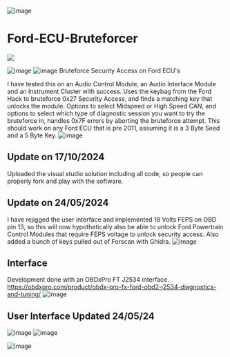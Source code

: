 ![image](https://user-images.githubusercontent.com/57064943/163714778-8598c24a-6ae2-49f6-ba4c-42de94dfa025.png)
# Ford-ECU-Bruteforcer

<a href="https://testerpresent.com.au/"><img src="https://img.shields.io/badge/Tester Present Specialist Automotive Solutions -Open Source Projects-blue" /></a>

![image](https://github.com/jakka351/OpenJ2534/assets/57064943/d7fd8b9d-07d6-46fb-a249-773ad1ed46f7)
![image](https://user-images.githubusercontent.com/57064943/163714778-8598c24a-6ae2-49f6-ba4c-42de94dfa025.png)
Bruteforce Security Access on Ford ECU's

I have tested this on an Audio Control Module, an Audio Interface Module and an Instrument Cluster with success. Uses the keybag from the Ford Hack to bruteforce 0x27 Security Access, and finds a matching key that unlocks the module. Options to select Midspeed or High Speed CAN, and options to select which type of diagnostic session you want to try the bruteforce in, handles 0x7F errors by aborting the bruteforce attempt. This should work on any Ford ECU that is pre 2011, assuming it is a 3 Byte Seed and a 5 Byte Key.
![image](https://user-images.githubusercontent.com/57064943/163714778-8598c24a-6ae2-49f6-ba4c-42de94dfa025.png)
## Update on 17/10/2024
Uploaded the visual studio solution including all code, so people can properly fork and play with the software.

## Update on 24/05/2024
I have rejigged the user interface and implemented 18 Volts FEPS on OBD pin 13, so this will now hypothetically also be able to unlock Ford Powertrain Control Modules that require FEPS voltage to unlock security access. Also added a bunch of keys pulled out of Forscan with Ghidra.
![image](https://user-images.githubusercontent.com/57064943/163714778-8598c24a-6ae2-49f6-ba4c-42de94dfa025.png)
## Interface
Development done with an OBDxPro FT J2534 interface. <a href="https://obdxpro.com/product/obdx-pro-fx-ford-obd2-j2534-diagnostics-and-tuning/?ref=jakka351">https://obdxpro.com/product/obdx-pro-fx-ford-obd2-j2534-diagnostics-and-tuning/</a>
![image](https://user-images.githubusercontent.com/57064943/163714778-8598c24a-6ae2-49f6-ba4c-42de94dfa025.png)
## User Interface Updated 24/05/24
![image](https://github.com/jakka351/Ford-ECU-Bruteforcer/assets/57064943/8dd4062a-ed24-4b2a-86a3-25918eeb25e6)
![image](https://github.com/jakka351/Ford-ECU-Bruteforcer/assets/57064943/8cf07f63-efb4-4971-8192-ce0f0e9cd051)


![image](https://user-images.githubusercontent.com/57064943/163714778-8598c24a-6ae2-49f6-ba4c-42de94dfa025.png)

